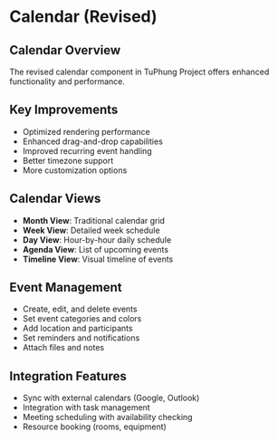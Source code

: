 ﻿---
sidebar_position: 3
---

# Calendar (Revised)

## Calendar Overview

The revised calendar component in TuPhung Project offers enhanced functionality and performance.

## Key Improvements

- Optimized rendering performance
- Enhanced drag-and-drop capabilities
- Improved recurring event handling
- Better timezone support
- More customization options

## Calendar Views

- **Month View**: Traditional calendar grid
- **Week View**: Detailed week schedule
- **Day View**: Hour-by-hour daily schedule
- **Agenda View**: List of upcoming events
- **Timeline View**: Visual timeline of events

## Event Management

- Create, edit, and delete events
- Set event categories and colors
- Add location and participants
- Set reminders and notifications
- Attach files and notes

## Integration Features

- Sync with external calendars (Google, Outlook)
- Integration with task management
- Meeting scheduling with availability checking
- Resource booking (rooms, equipment)
